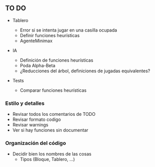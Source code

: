 TO DO
-----

- Tablero
  - Error si se intenta jugar en una casilla ocupada
  - Definir funciones heurísticas
  - AgenteMinimax

- IA
  - Definición de funciones heurísticas
  - Poda Alpha-Beta
  - ¿Reducciones del árbol, definiciones de jugadas equivalentes?

- Tests
  - Comparar funciones heurísticas

### Estilo y detalles

- Revisar todos los comentarios de TODO
- Revisar formato codigo
- Revisar warnings
- Ver si hay funciones sin documentar

### Organización del código

- Decidir bien los nombres de las cosas
  - Tipos (Bloque, Tablero, ...)
